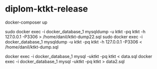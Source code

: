 # diplom-ktkt-release

docker-composer up


sudo docker exec -i docker_database_1  mysqldump -u ktkt -pq  ktkt -h 127.0.0.1 -P3306  > /home/danil/ktkt-dump22.sql
sudo docker exec -i docker_database_1  mysqldump -u ktkt -pq  ktkt -h 127.0.0.1 -P3306  < /home/danil/ktkt-dump.sql


docker exec -i docker_database_1 mysql -uktkt -pq ktkt < data.sql
docker exec -i docker_database_1 mysql -uktkt -pq ktkt > data2.sql

